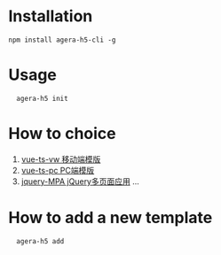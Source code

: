 # Installation
```
npm install agera-h5-cli -g
```

# Usage
```
  agera-h5 init
```

# How to choice

  1. [vue-ts-vw 移动端模版](https://github.com/johnbian/vue-ts-vant-viewport)
  2. [vue-ts-pc PC端模版](https://github.com/johnbian/vue-ts-pc-element)
  3. [jquery-MPA jQuery多页面应用](https://github.com/johnbian/jquery-MPA)
  ...
# How to add a new template
```
  agera-h5 add
```






